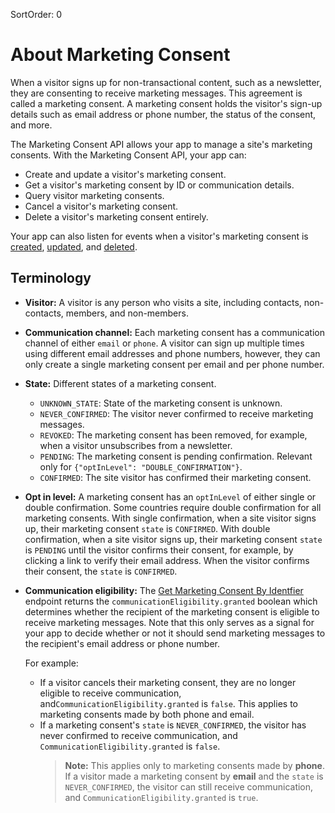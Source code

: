 SortOrder: 0
# About Marketing Consent

When a visitor signs up for non-transactional content, such as a newsletter, they are consenting to receive marketing messages. This agreement is called a marketing consent. A marketing consent holds the visitor's sign-up details such as email address or phone number, the status of the consent, and more.

The Marketing Consent API allows your app to manage a site's marketing consents. With the Marketing Consent API, your app can:

+ Create and update a visitor's marketing consent. 
+ Get a visitor's marketing consent by ID or communication details. 
+ Query visitor marketing consents.
+ Cancel a visitor's marketing consent. 
+ Delete a visitor's marketing consent entirely.

Your app can also listen for events when a visitor's marketing consent is [created](https://dev.wix.com/api/rest/marketing/marketing-consent/marketing-consent-created-webhook), [updated](https://dev.wix.com/api/rest/marketing/marketing-consent/marketing-consent-updated-webhook), and [deleted](https://dev.wix.com/api/rest/marketing/marketing-consent/marketing-consent-deleted-webhook). 

## Terminology

+ **Visitor:** A visitor is any person who visits a site, including contacts, non-contacts, members, and non-members. 

+ **Communication channel:** Each marketing consent has a communication channel of either `email` or `phone`. A visitor can sign up multiple times using different email addresses and phone numbers, however, they can only create a single marketing consent per email and per phone number.

+ **State:** Different states of a marketing consent. 
  + `UNKNOWN_STATE`: State of the marketing consent is unknown.
  + `NEVER_CONFIRMED`: The visitor never confirmed to receive marketing messages.
  + `REVOKED`: The marketing consent has been removed, for example, when a visitor unsubscribes from a newsletter. 
  + `PENDING`: The marketing consent is pending confirmation. Relevant only for `{"optInLevel": "DOUBLE_CONFIRMATION"}`.
  + `CONFIRMED`: The site visitor has confirmed their marketing consent.

+ **Opt in level:** A marketing consent has an `optInLevel` of either single or double confirmation. Some countries require double confirmation for all marketing consents. With single confirmation, when a site visitor signs up, their marketing consent `state` is `CONFIRMED`. With double confirmation, when a site visitor signs up, their marketing consent `state` is `PENDING` until the visitor confirms their consent, for example, by clicking a link to verify their email address. When the visitor confirms their consent, the `state` is `CONFIRMED`. 

+ **Communication eligibility:** The [Get Marketing Consent By Identfier](https://dev.wix.com/docs/rest/internal-only/marketing/marketing-consent/get-marketing-consent-by-identifier) endpoint returns the `communicationEligibility.granted` boolean which determines whether the recipient of the marketing consent is eligible to receive marketing messages. Note that this only serves as a signal for your app to decide whether or not it should send marketing messages to the recipient's email address or phone number.

  For example:
  + If a visitor cancels their marketing consent, they are no longer eligible to receive communication, and`CommunicationEligibility.granted` is `false`. This applies to marketing consents made by both phone and email. 
  + If a marketing consent's `state` is `NEVER_CONFIRMED`, the visitor has never confirmed to receive communication, and `CommunicationEligibility.granted` is `false`. 
    >**Note:** This applies only to marketing consents made by **phone**. If a visitor made a marketing consent by **email** and the `state` is `NEVER_CONFIRMED`, the visitor can still receive communication, and `CommunicationEligibility.granted` is `true`. 